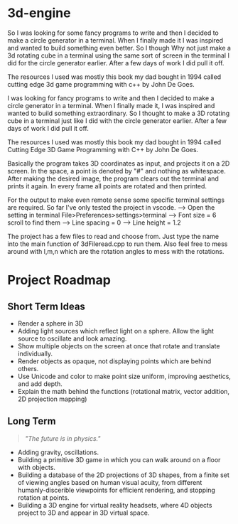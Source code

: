 # 3d-engine

So I was looking for some fancy programs to write and then I decided to make a circle generator in a terminal. When I finally made it I was inspired and wanted to build something even better. So I though Why not just make a 3d rotating cube in a terminal using the same sort of screen in the terminal I did for the circle generator earlier. After a few days of work I did pull it off.

The resources I used was mostly this book my dad bought in 1994 called cutting edge 3d game programming with c++ by John De Goes. 

I was looking for fancy programs to write and then I decided to make a circle generator in a terminal. When I finally made it, I was inspired and wanted to build something extraordinary. So I thought to make a 3D rotating cube in a terminal just like I did with the circle generator earlier. After a few days of work I did pull it off.

The resources I used was mostly this book my dad bought in 1994 called Cutting Edge 3D Game Programming with C++ by John De Goes.

Basically the program takes 3D coordinates as input, and projects it on a 2D screen. In the space, a point is denoted by "#" and nothing as whitespace. After making the desired image, the program clears out the terminal and prints it again. In every frame all points are rotated and then printed.

For the output to make even remote sense some specific terminal settings are required. So far I've only tested the project in vscode.
--> Open the setting in terminal File>Preferences>settings>terminal
--> Font size = 6 scroll to find them
--> Line spacing = 0
--> Line height = 1.2

The project has a few files to read and choose from. Just type the name into the main function of 3dFileread.cpp to run them. Also feel free to mess around with l,m,n which are the rotation angles to mess with the rotations.

# Project Roadmap

## Short Term Ideas
- Render a sphere in 3D
- Adding light sources which reflect light on a sphere. Allow the light source to oscillate and look amazing.
- Show multiple objects on the screen at once that rotate and translate individually.
- Render objects as opaque, not displaying points which are behind others.
- Use Unicode and color to make point size uniform, improving aesthetics, and add depth.
- Explain the math behind the functions (rotational matrix, vector addition, 2D projection mapping)

## Long Term
> *"The future is in physics."*
- Adding gravity, oscillations.
- Building a primitive 3D game in which you can walk around on a floor with objects.
- Building a database of the 2D projections of 3D shapes, from a finite set of viewing angles based on human visual acuity, from different humanly-discerible viewpoints for efficient rendering, and stopping rotation at points.
- Building a 3D engine for virtual reality headsets, where 4D objects project to 3D and appear in 3D virtual space.
